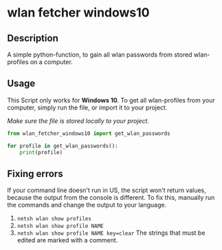 # wlan fetcher windows10

## Description
A simple python-function, to gain all wlan passwords from stored wlan-profiles on a computer.

## Usage
This Script only works for __Windows 10__.
To get all wlan-profiles from your computer, simply run the file, or import it to your project.

_Make sure the file is stored locally to your project._
```python
from wlan_fetcher_windows10 import get_wlan_passwords

for profile in get_wlan_passwords():
    print(profile)
```

## Fixing errors
If your command line doesn't run in US, the script won't return values, because the output from the console is different. 
To fix this, manually run the commands and change the output to your language.
1. ``netsh wlan show profiles``
2. ``netsh wlan show profile NAME``
3. ``netsh wlan show profile NAME key=clear``
The strings that must be edited are marked with a comment.
